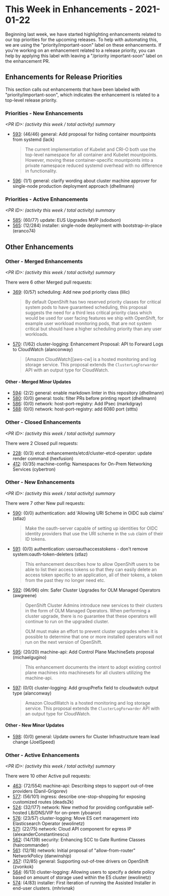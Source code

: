 # This Week in Enhancements - 2021-01-22

Beginning last week, we have started highlighting enhancements related to our top priorities for the upcoming releases.  To help with automating this, we are using the "priority/important-soon" label on these enhancements.  If you're working on an enhancement related to a release priority, you can help by applying this label with leaving a "/priority important-soon" label on the enhancement PR.

## Enhancements for Release Priorities

This section calls out enhancements that have been labeled with "priority/important-soon", which indicates the enhancement is related to a top-level release priority.

### Priorities - New Enhancements
*&lt;PR ID&gt;: (activity this week / total activity) summary*

- [593](https://github.com/openshift/enhancements/pull/593): (46/46) general: Add proposal for hiding container mountpoints from systemd (lack)

  > The current implementation of Kubelet and CRI-O both use the top-level namespace for all container and Kubelet mountpoints. However, moving these container-specific mountpoints into a private namespace reduced systemd overhead with no difference in functionality.

- [596](https://github.com/openshift/enhancements/pull/596): (1/1) general: clarify wording about cluster machine approver for single-node production deployment approach (dhellmann)

### Priorities - Active Enhancements
*&lt;PR ID&gt;: (activity this week / total activity) summary*

- [585](https://github.com/openshift/enhancements/pull/585): (60/77) update: EUS Upgrades MVP (sdodson)
- [565](https://github.com/openshift/enhancements/pull/565): (12/284) installer: single-node deployment with bootstrap-in-place (eranco74)

## Other Enhancements

### Other - Merged Enhancements
*&lt;PR ID&gt;: (activity this week / total activity) summary*

There were 6 other Merged pull requests:

- [369](https://github.com/openshift/enhancements/pull/369): (0/57) scheduling: Add new pod priority class (lilic)

  > By default OpenShift has two reserved priority classes for critical system pods to have guaranteed scheduling, this proposal suggests the need for a third less critical priority class which would be used for user facing features we ship with OpenShift, for example user workload monitoring pods, that are not system critical but should have a higher scheduling priority than any user workloads.

- [570](https://github.com/openshift/enhancements/pull/570): (1/62) cluster-logging: Enhancement Proposal: API to Forward Logs to CloudWatch (alanconway)

  > [Amazon CloudWatch][aws-cw] is a hosted monitoring and log storage service. This proposal extends the `ClusterLogForwarder` API with an output type for CloudWatch.

#### Other - Merged Minor Updates

- [594](https://github.com/openshift/enhancements/pull/594): (2/2) general: enable markdown linter in this repository (dhellmann)
- [580](https://github.com/openshift/enhancements/pull/580): (0/0) general: tools: filter PRs before printing report (dhellmann)
- [586](https://github.com/openshift/enhancements/pull/586): (0/0) network: host-port-registry: Add IPsec (markdgray)
- [588](https://github.com/openshift/enhancements/pull/588): (0/0) network: host-port-registry: add 6080 port (sttts)

### Other - Closed Enhancements

*&lt;PR ID&gt;: (activity this week / total activity) summary*

There were 2 Closed pull requests:

- [228](https://github.com/openshift/enhancements/pull/228): (0/3) etcd: enhancements/etcd/cluster-etcd-operator: update render command (hexfusion)
- [412](https://github.com/openshift/enhancements/pull/412): (0/35) machine-config: Namespaces for On-Prem Networking Services (cybertron)

### Other - New Enhancements

*&lt;PR ID&gt;: (activity this week / total activity) summary*

There were 7 other New pull requests:

- [590](https://github.com/openshift/enhancements/pull/590): (0/0) authentication: add 'Allowing URI Scheme in OIDC sub claims' (stlaz)

  > Make the oauth-server capable of setting up identities for OIDC identity providers that use the URI scheme in the `sub` claim of their ID tokens.

- [591](https://github.com/openshift/enhancements/pull/591): (0/0) authentication: useroauthaccesstokens - don't remove system:oauth-token-deleters (stlaz)

  > This enhancement describes how to allow OpenShift users to be able to list their access tokens so that they can easily delete an access token specific to an application, all of their tokens, a token from the past they no longer need etc.

- [592](https://github.com/openshift/enhancements/pull/592): (96/96) olm: Safer Cluster Upgrades for OLM Managed Operators (awgreene)

  > OpenShift Cluster Admins introduce new services to their clusters in the form of OLM Managed Operators. When performing a cluster upgrade, there is no guarantee that these operators will continue to run on the upgraded cluster.
  >
  > OLM must make an effort to prevent cluster upgrades when it is possible to determine that one or more installed operators will not run on the next version of OpenShift.

- [595](https://github.com/openshift/enhancements/pull/595): (20/20) machine-api: Add Control Plane MachineSets proposal (michaelgugino)

  > This enhancement documents the intent to adopt existing control plane machines into machinesets for all clusters utilizing the machine-api.

- [597](https://github.com/openshift/enhancements/pull/597): (0/0) cluster-logging: Add groupPrefix field to cloudwatch output type (alanconway)

  > Amazon CloudWatch is a hosted monitoring and log storage service. This proposal extends the `ClusterLogForwarder` API with an output type for CloudWatch.

#### Other - New Minor Updates

- [598](https://github.com/openshift/enhancements/pull/598): (0/0) general: Update owners for Cluster Infrastructure team lead change (JoelSpeed)

### Other - Active Enhancements

*&lt;PR ID&gt;: (activity this week / total activity) summary*

There were 10 other Active pull requests:

- [463](https://github.com/openshift/enhancements/pull/463): (72/554) machine-api: Describing steps to support out-of-tree providers (Danil-Grigorev)
- [577](https://github.com/openshift/enhancements/pull/577): (56/101) ingress: describe one-stop-shopping for exposing customized routes (deads2k)
- [524](https://github.com/openshift/enhancements/pull/524): (32/177) network: New method for providing configurable  self-hosted LB/DNS/VIP for on-prem (yboaron)
- [576](https://github.com/openshift/enhancements/pull/576): (23/57) cluster-logging: Move ES cert management into Elasticsearch Operator (ewolinetz)
- [571](https://github.com/openshift/enhancements/pull/571): (22/75) network: Cloud API component for egress IP (alexanderConstantinescu)
- [562](https://github.com/openshift/enhancements/pull/562): (14/139) security: Enhancing SCC to Gate Runtime Classes (haircommander)
- [561](https://github.com/openshift/enhancements/pull/561): (12/18) network: Initial proposal of "allow-from-router" NetworkPolicy (danwinship)
- [357](https://github.com/openshift/enhancements/pull/357): (12/85) general: Supporting out-of-tree drivers on OpenShift (zvonkok)
- [564](https://github.com/openshift/enhancements/pull/564): (6/13) cluster-logging: Allowing users to specify a delete policy based on amount of storage used within the ES cluster (ewolinetz)
- [574](https://github.com/openshift/enhancements/pull/574): (4/83) installer: First iteration of running the Assisted Installer in end-user clusters. (mhrivnak)
